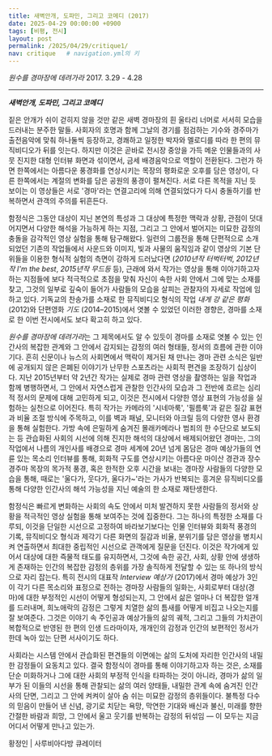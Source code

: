 ```yaml
---
title: 새벽안개, 도파민, 그리고 코메디 (2017)
date: 2025-04-29 00:00:00 +0900
tags: [비평, 전시]
layout: post
permalink: /2025/04/29/critique1/
nav: critique   # navigation.yml의 키
---
```


*원수를 경마장에 데려가라* 2017. 3.29 - 4.28

---

***새벽안개, 도파민, 그리고 코메디***

짙은 안개가 쉬이 걷히지 않을 것만 같은 새벽 경마장의 흰 울타리 너머로 서서히 모습을 드러내는 분주한 말들. 사회자의 호명과 함께 그날의 경기를 점검하는 기수와 경주마가 출전음악에 맞춰 하나둘씩 등장하고, 경쾌하고 일정한 박자와 멜로디를 따라 한 편의 뮤직비디오가 뒤를 잇는다. 하지만 이것은 곧바로 전시장 중앙을 가득 메운 인물들과의 사뭇 진지한 대형 인터뷰 화면과 섞이면서, 금세 배경음악으로 역할이 전환된다. 그런가 하면 한쪽에서는 아름다운 풍경화를 연상시키는 목장의 평화로운 오후를 담은 영상이, 다른 한쪽에서는 계절의 변화를 담은 공원의 풍경이 펼쳐진다. 서로 다른 목적을 지닌 듯 보이는 이 영상들은 서로 '경마'라는 연결고리에 의해 연결되었다가 다시 충돌하기를 반복하면서 관객의 주의를 뒤흔든다.

함정식은 그동안 대상이 지닌 본연의 특성과 그 대상에 특정한 맥락과 상황, 관점이 덧대어지면서 다양한 해석을 가능하게 하는 지점, 그리고 그 안에서 벌어지는 미묘한 감정의 충돌을 감각적인 영상 실험을 통해 탐구해왔다. 일련의 그룹전을 통해 단편적으로 소개되었던 기존의 작업들에서 사운드와 이미지, 빛과 사물의 움직임과 같이 영상의 기본 단위들을 이용한 형식적 실험의 측면이 강하게 드러났다면 (*2010년작 터벅터벅*, *2012년작 I'm the best*, *2015년작 무드등* 등), 근래에 와서 작가는 영상을 통해 이야기하고자 하는 지점들에 보다 적극적으로 초점을 맞춰 자신이 속한 사회 안에서 그에 맞는 소재를 찾고, 그것의 일부로 깊숙이 들어가 사람들의 모습을 살피는 관찰자의 자세로 작업에 임하고 있다. 기독교의 찬송가를 소재로 한 뮤직비디오 형식의 작업 *내게 강 같은 평화* (2012)와 단편영화 *기도* (2014–2015)에서 엿볼 수 있었던 이러한 경향은, 경마를 소재로 한 이번 전시에서도 보다 확고히 하고 있다.

*원수를 경마장에 데려가라*는 그 제목에서도 알 수 있듯이 경마를 소재로 엿볼 수 있는 인간사의 복잡한 관계와 그 안에서 감지되는 감정의 여러 형태들, 정서의 흐름에 관한 이야기다. 흔히 신문이나 뉴스의 사회면에서 맥락이 제거된 채 만나는 경마 관련 소식은 일반에 공개되지 않은 은폐된 이야기가 난무한 스포츠라는 사회적 편견을 조장하기 십상이다. 지난 2015년부터 약 2년간 작가는 실제로 경마 관련 영상을 촬영하는 일을 작업과 함께 병행하면서, 그 안에서 자연스럽게 관찰한 인간사의 모습과 그 전반에 흐르는 심리적 정서의 문제에 대해 고민하게 되고, 이것은 전시에서 다양한 영상 표현의 가능성을 실험하는 실천으로 이어진다. 특히 작가는 카메라의 '시네마룩', '필름룩'과 같은 질감 표현과 비율 조절 방식에 주목하고, 이를 벽과 패널, 모니터와 아크릴 등의 다양한 영사 환경을 통해 실험한다. 가방 속에 은밀하게 숨겨진 몰래카메라나 범죄의 한 수단으로 보도되는 등 관습화된 사회의 시선에 의해 진지한 해석의 대상에서 배제되어왔던 경마는, 그의 작업에서 나름의 개인사를 배경으로 경마 세계에 20년 넘게 몸담은 경마 예상가들의 연륜 있는 목소리 인터뷰를 통해, 회화적 구도를 연상시키는 아름다운 마이산 경관과 장수 경주마 목장의 목가적 풍경, 혹은 한적한 오후 시간을 보내는 경마장 사람들의 다양한 모습을 통해, 때로는 '울다가, 웃다가, 울다가~'라는 가사가 반복되는 흥겨운 뮤직비디오를 통해 다양한 인간사의 해석 가능성을 지닌 예술의 한 소재로 재탄생한다.

함정식은 빠르게 변화하는 사회의 속도 안에서 미처 발견하지 못한 사람들의 정서와 상황을 적극적인 영상 실험을 통해 보여주는 것에 집중한다. 그는 하나의 특정한 소재를 다루되, 이것을 단일한 시선으로 고정하여 바라보기보다는 인물 인터뷰와 회화적 풍경의 기록, 뮤직비디오 형식과 제각기 다른 화면의 질감과 비율, 분위기를 담은 영상을 병치시켜 연출하면서 최대한 중립적인 시선으로 관객에게 질문을 던진다. 이것은 작가에게 있어서 대상에 대한 즉물적 태도를 유지하면서, 그것에 속한 공간, 사회, 상황 안에 생생하게 존재하는 인간의 복잡한 감정의 층위를 가장 솔직하게 전달할 수 있는 또 하나의 방식으로 자리 잡는다. 특히 전시의 대표작 *Interview 예상가* (2017)에서 경마 예상가 3인이 각기 다른 목소리와 표정으로 전하는 경마장 사람들의 일화는, 사회로부터 대상(경마)에 대한 부정적인 시선이 어떻게 형성되는지, 그 안에서 삶은 얼마나 더 복잡한 얼개를 드러내며, 희노애락의 감정은 그렇게 치열한 삶의 틈새를 어떻게 비집고 나오는지를 잘 보여준다. 그것은 이야기 속 주인공과 예상가들의 삶의 궤적, 그리고 그들의 가치관이 복합적으로 반영된 한 편의 인생 드라마이자, 개개인의 감정과 인간의 보편적인 정서가 한데 녹아 있는 단편 서사이기도 하다.

사회라는 시스템 안에서 관습화된 편견들의 이면에는 삶의 도처에 자리한 인간사의 내밀한 감정들이 요동치고 있다. 결국 함정식이 경마를 통해 이야기하고자 하는 것은, 소재를 단순 미화하거나 그에 대한 사회의 부정적 인식을 타파하는 것이 아니라, 경마가 삶의 일부가 된 이들의 시선을 통해 관찰되는 삶의 여러 양태들, 내밀한 관계 속에 숨겨진 인간사의 단면, 그리고 그 안에 켜켜이 살아 숨 쉬는 미묘한 감정의 층위들이다. 불특정 다수의 믿음이 만들어 낸 신념, 광기로 치닫는 욕망, 막연한 기대와 배신과 불신, 미래를 향한 간절한 바람과 희망, 그 안에서 울고 웃기를 반복하는 감정의 뒤섞임 — 이 모두는 지금 어디서 어떻게 만나고 있는가.

황정인 | 사루비아다방 큐레이터